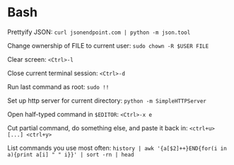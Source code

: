 # Bash

Prettyify JSON: `curl jsonendpoint.com | python -m json.tool`

Change ownership of FILE to current user: `sudo chown -R $USER FILE`

Clear screen: `<Ctrl>-l`

Close current terminal session: `<Ctrl>-d`

Run last command as root: `sudo !!`

Set up http server for current directory: `python -m SimpleHTTPServer`

Open half-typed command in `$EDITOR`: `<Ctrl>-x e`

Cut partial command, do something else, and paste it back in: `<ctrl+u> [...] <ctrl+y>`

List commands you use most often: `history | awk '{a[$2]++}END{for(i in a){print a[i] " " i}}' | sort -rn | head`
